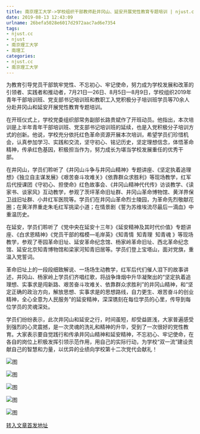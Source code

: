 ```yaml
---
title: 南京理工大学->学校组织干部教师赴井冈山、延安开展党性教育专题培训 | njust.cc
date: 2019-08-13 12:43:09
urlname: 26befa5028e6017d2972aac7ad6e7354
tags: 
- njust.cc
- njust
- 南京理工大学
- 南理工
categories:
- njust.cc
- 南京理工大学
---
```



为教育引导党员干部筑牢党性、不忘初心、牢记使命，努力成为学校发展和改革的引领者、实践者和推动者，7月21日—26日、8月5日—8月9日，学校组织2019年青年干部培训班、党支部书记培训班和教职工入党积极分子培训班学员等70余人分赴井冈山和延安开展党性教育专题培训。

在开班仪式上，学校党委组织部常务副部长路贵斌作了开班动员。他指出，本次培训是上半年青年干部培训班、党支部书记培训班的延续，也是入党积极分子培训方式的创新。他说，学校充分依托红色革命资源开展本次培训，希望学员们珍惜机会，认真参加学习、实践和交流，坚守初心、铭记历史，坚定理想信念，体悟革命精神，传承红色基因，积极担当作为，努力成长为堪当学校发展重任的优秀干部。 

在井冈山，学员们聆听了《井冈山斗争与井冈山精神》专题讲座、《坚定执着追理想》《独立自主谋发展》《艰苦奋斗攻难关》《依靠群众求胜利》等现场教学，红军后代授课团《守初心、担使命》红色故事会、《井冈山精神代代传》访谈教学、《读家书、谈家风》互动教学，参观了茨坪革命旧址群、井冈山革命博物馆、黄洋界保卫战旧址群、小井红军医院等。学员们在井冈山革命烈士陵园，为革命先烈敬献花圈；在黄洋界重走朱毛红军挑梁小道；在情景剧《誓为苏维埃流尽最后一滴血》中重温历史。 

在延安，学员们聆听了《党中央在延安十三年》《延安精神及其时代价值》专题讲座、《白求恩精神》《党员干部的楷模—毛岸英》《知青情  知青理  知青魂 》等现场教学，参观了枣园革命旧址、延安革命纪念馆、杨家岭革命旧址、西北革命纪念馆、延安北京知青博物馆和梁家河知青旧居等。学员们登上宝塔山，面对党旗，重温入党誓词。

革命旧址上的一段段细致解说、一场场生动教学，红军后代们催人泪下的故事讲述，井冈山、杨家岭上学员们齐唱红歌，将战争烽烟中升华凝聚出的“坚定执着追理想、实事求是闯新路、艰苦奋斗攻难关、依靠群众求胜利”的井冈山精神，和“坚定正确的政治方向，解放思想、实事求是的思想路线，自力更生、艰苦奋斗的创业精神，全心全意为人民服务”的延安精神，深深镌刻在每位学员的心里，传导到每位学员的灵魂深处。

学员们纷纷表示，此次井冈山和延安之行，时间虽短，却受益匪浅，大家普遍感受到强烈的心灵震撼，是一次灵魂的洗礼和精神的升华，受到了一次很好的党性教育。大家表示要自觉践行和传承井冈山精神和延安精神，不忘初心、牢记使命，在各自的岗位上积极发挥引领示范作用，用自己的实际行动，为学校“双一流”建设贡献自己的智慧和力量，以优异的业绩向学校第十二次党代会献礼！



![图](http://zs.njust.edu.cn/_upload/article/images/56/82/056fd82b41e1b6df2864f36c974e/240eb179-ba10-454c-a3da-1b8f2f7369c2.jpg)

![图](http://zs.njust.edu.cn/_upload/article/images/56/82/056fd82b41e1b6df2864f36c974e/92cdfa14-8853-4761-bf7e-77994d3b3846.jpg)

![图](http://zs.njust.edu.cn/_upload/article/images/56/82/056fd82b41e1b6df2864f36c974e/6245ebb1-443e-4cef-9374-33a0fd20d381.jpg)

![图](http://zs.njust.edu.cn/_upload/article/images/56/82/056fd82b41e1b6df2864f36c974e/f2ee9419-eb99-4cca-ae98-c5a24f51d40d.jpg)

![图](http://zs.njust.edu.cn/_upload/article/images/56/82/056fd82b41e1b6df2864f36c974e/837a559d-4df3-4ce4-bb7a-07320be4cf2d.jpg)

[转入文章首发地址](http://zs.njust.edu.cn/22/2d/c4621a205357/page.htm)